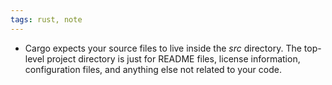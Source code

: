 ```yaml
---
tags: rust, note
---
```


- Cargo expects your source files to live inside the _src_ directory. The top-level project directory is just for README files, license information, configuration files, and anything else not related to your code.